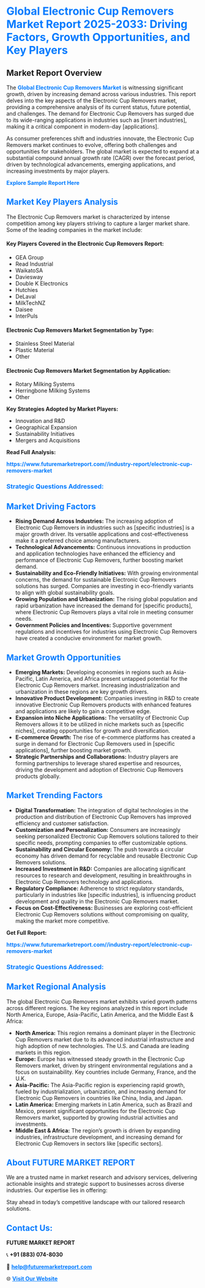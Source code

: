 <h1 style="color: #007BFF;">Global Electronic Cup Removers Market Report 2025-2033: Driving Factors, Growth Opportunities, and Key Players</h1>

<section id="overview">
<h2>Market Report Overview</h2>
<p>The <a href="https://www.futuremarketreport.com//industry-report/electronic-cup-removers-market" style="color: #007BFF; text-decoration: none;"><strong>Global Electronic Cup Removers Market</strong></a> is witnessing significant growth, driven by increasing demand across various industries. This report delves into the key aspects of the Electronic Cup Removers market, providing a comprehensive analysis of its current status, future potential, and challenges. The demand for Electronic Cup Removers has surged due to its wide-ranging applications in industries such as [insert industries], making it a critical component in modern-day [applications].</p>
<p>As consumer preferences shift and industries innovate, the Electronic Cup Removers market continues to evolve, offering both challenges and opportunities for stakeholders. The global market is expected to expand at a substantial compound annual growth rate (CAGR) over the forecast period, driven by technological advancements, emerging applications, and increasing investments by major players.</p>
</section>

<section id="overview">
<p><a href="https://www.futuremarketreport.com//request-sample/reportId=82196" style="color: #007BFF; text-decoration: none;"><strong>Explore Sample Report Here</strong></a></p>
</section>

<section id="key-players">
<h2 style="color: #007BFF;">Market Key Players Analysis</h2>
<p>The Electronic Cup Removers market is characterized by intense competition among key players striving to capture a larger market share. Some of the leading companies in the market include:</p>
<h4>Key Players Covered in the Electronic Cup Removers Report:</h4>
<ul><li>GEA Group</li><li>Read Industrial</li><li>WaikatoSA</li><li>Daviesway</li><li>Double K Electronics</li><li>Hutchies</li><li>DeLaval</li><li>MilkTechNZ</li><li>Daisee</li><li>InterPuls</li></ul>
<h4>Electronic Cup Removers Market Segmentation by Type:</h4>
<ul><li>Stainless Steel Material</li><li>Plastic Material</li><li>Other</li></ul>

<h4>Electronic Cup Removers Market Segmentation by Application:</h4>
<ul><li>Rotary Milking Systems</li><li>Herringbone Milking Systems</li><li>Other</li></ul>
<p><strong>Key Strategies Adopted by Market Players:</strong></p>
<ul>
<li>Innovation and R&D</li>
<li>Geographical Expansion</li>
<li>Sustainability Initiatives</li>
<li>Mergers and Acquisitions</li>
</ul>
</section>

<section>
<p><strong>Read Full Analysis: </strong></p><a href="https://www.futuremarketreport.com//industry-report/electronic-cup-removers-market" style="color: #007BFF; text-decoration: none;"><strong>https://www.futuremarketreport.com//industry-report/electronic-cup-removers-market</strong></a>
<h3 style="color: #007BFF;">Strategic Questions Addressed:</h3>
</section>

<section id="driving-factors">
<h2 style="color: #007BFF;">Market Driving Factors</h2>
<ul>
<li><strong>Rising Demand Across Industries:</strong> The increasing adoption of Electronic Cup Removers in industries such as [specific industries] is a major growth driver. Its versatile applications and cost-effectiveness make it a preferred choice among manufacturers.</li>
<li><strong>Technological Advancements:</strong> Continuous innovations in production and application technologies have enhanced the efficiency and performance of Electronic Cup Removers, further boosting market demand.</li>
<li><strong>Sustainability and Eco-Friendly Initiatives:</strong> With growing environmental concerns, the demand for sustainable Electronic Cup Removers solutions has surged. Companies are investing in eco-friendly variants to align with global sustainability goals.</li>
<li><strong>Growing Population and Urbanization:</strong> The rising global population and rapid urbanization have increased the demand for [specific products], where Electronic Cup Removers plays a vital role in meeting consumer needs.</li>
<li><strong>Government Policies and Incentives:</strong> Supportive government regulations and incentives for industries using Electronic Cup Removers have created a conducive environment for market growth.</li>
</ul>
</section>

<section id="growth-opportunities">
<h2 style="color: #007BFF;">Market Growth Opportunities</h2>
<ul>
<li><strong>Emerging Markets:</strong> Developing economies in regions such as Asia-Pacific, Latin America, and Africa present untapped potential for the Electronic Cup Removers market. Increasing industrialization and urbanization in these regions are key growth drivers.</li>
<li><strong>Innovative Product Development:</strong> Companies investing in R&D to create innovative Electronic Cup Removers products with enhanced features and applications are likely to gain a competitive edge.</li>
<li><strong>Expansion into Niche Applications:</strong> The versatility of Electronic Cup Removers allows it to be utilized in niche markets such as [specific niches], creating opportunities for growth and diversification.</li>
<li><strong>E-commerce Growth:</strong> The rise of e-commerce platforms has created a surge in demand for Electronic Cup Removers used in [specific applications], further boosting market growth.</li>
<li><strong>Strategic Partnerships and Collaborations:</strong> Industry players are forming partnerships to leverage shared expertise and resources, driving the development and adoption of Electronic Cup Removers products globally.</li>
</ul>
</section>

<section id="trending-factors">
<h2 style="color: #007BFF;">Market Trending Factors</h2>
<ul>
<li><strong>Digital Transformation:</strong> The integration of digital technologies in the production and distribution of Electronic Cup Removers has improved efficiency and customer satisfaction.</li>
<li><strong>Customization and Personalization:</strong> Consumers are increasingly seeking personalized Electronic Cup Removers solutions tailored to their specific needs, prompting companies to offer customizable options.</li>
<li><strong>Sustainability and Circular Economy:</strong> The push towards a circular economy has driven demand for recyclable and reusable Electronic Cup Removers solutions.</li>
<li><strong>Increased Investment in R&D:</strong> Companies are allocating significant resources to research and development, resulting in breakthroughs in Electronic Cup Removers technology and applications.</li>
<li><strong>Regulatory Compliance:</strong> Adherence to strict regulatory standards, particularly in industries like [specific industries], is influencing product development and quality in the Electronic Cup Removers market.</li>
<li><strong>Focus on Cost-Effectiveness:</strong> Businesses are exploring cost-efficient Electronic Cup Removers solutions without compromising on quality, making the market more competitive.</li>
</ul>
</section>

<section>
<p><strong>Get Full Report: </strong></p><a href="https://www.futuremarketreport.com//industry-report/electronic-cup-removers-market" style="color: #007BFF; text-decoration: none;"><strong>https://www.futuremarketreport.com//industry-report/electronic-cup-removers-market</strong></a>
<h3 style="color: #007BFF;">Strategic Questions Addressed:</h3>
</section>


<section id="regional-analysis">
<h2 style="color: #007BFF;">Market Regional Analysis</h2>
<p>The global Electronic Cup Removers market exhibits varied growth patterns across different regions. The key regions analyzed in this report include North America, Europe, Asia-Pacific, Latin America, and the Middle East & Africa:</p>
<ul>
<li><strong>North America:</strong> This region remains a dominant player in the Electronic Cup Removers market due to its advanced industrial infrastructure and high adoption of new technologies. The U.S. and Canada are leading markets in this region.</li>
<li><strong>Europe:</strong> Europe has witnessed steady growth in the Electronic Cup Removers market, driven by stringent environmental regulations and a focus on sustainability. Key countries include Germany, France, and the U.K.</li>
<li><strong>Asia-Pacific:</strong> The Asia-Pacific region is experiencing rapid growth, fueled by industrialization, urbanization, and increasing demand for Electronic Cup Removers in countries like China, India, and Japan.</li>
<li><strong>Latin America:</strong> Emerging markets in Latin America, such as Brazil and Mexico, present significant opportunities for the Electronic Cup Removers market, supported by growing industrial activities and investments.</li>
<li><strong>Middle East & Africa:</strong> The region’s growth is driven by expanding industries, infrastructure development, and increasing demand for Electronic Cup Removers in sectors like [specific sectors].</li>
</ul>
</section>

<footer>
<h2 style="color: #007BFF;">About FUTURE MARKET REPORT</h2>
<p>We are a trusted name in market research and advisory services, delivering actionable insights and strategic support to businesses across diverse industries. Our expertise lies in offering:</p>

<p>Stay ahead in today’s competitive landscape with our tailored research solutions.</p>

<h2 style="color: #007BFF;">Contact Us:</h2>
<p><strong>FUTURE MARKET REPORT</strong></p>
<p>📞 <strong>+91 (883) 074-8030</strong></p>
<p>📧 <strong><a href="mailto:help@futuremarketreport.com" style="color: #007BFF;">help@futuremarketreport.com</a></strong></p>
<p>🌐 <strong><a href="https://www.futuremarketreport.com/" style="color: #007BFF;">Visit Our Website</a></strong></p>
</footer>